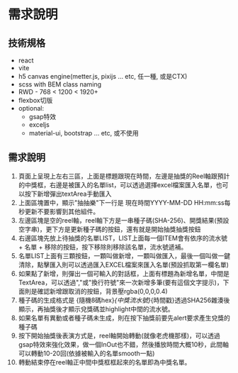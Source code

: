 # 需求說明

## 技術規格
 - react
 - vite
 - h5 canvas engine(metter.js, pixijs ... etc, 任一種, 或是CTX)
 - scss with BEM class naming
 - RWD - 768 < 1200 < 1920+
 - flexbox切版
 - optional:
	 - gsap特效
	 - exceljs
	 - material-ui, bootstrap ... etc, 或不使用

## 需求說明
 1. 頁面上呈現上左右三區，上面是標題跟現在時間，左邊是抽獎的Reel軸跟預計的中獎框，右邊是被匯入的名單list，可以透過選擇excel檔案匯入名單，也可以按下新增彈出textArea手動匯入
 2. 上面區塊置中，顯示"抽抽樂"下一行是 現在時間YYYY-MM-DD HH:mm:ss每秒更新不要影響到其他組件。
 3. 左邊區塊是空的reel軸，reel軸下方是一串種子碼(SHA-256)、開獎結果(預設空字串)，更下方是更新種子碼的按鈕，還有就是開始抽獎抽獎按鈕
 4. 右邊區塊先放上待抽獎的名單LIST，LIST上面每一個ITEM會有依序的流水號 + 名單 + 移除的按鈕，按下移除則移除該名單，流水號遞補。
 5. 名單LIST上面有三顆按鈕，一顆叫做新增，一顆叫做匯入，最後一個叫做一鍵清除，點擊匯入則可以透過匯入EXCEL檔案來匯入名單(預設抓取第一欄名單)
 6. 如果點了新增，則彈出一個可輸入的對話框，上面有標題為新增名單，中間是TextArea，可以透過","或"換行符號"來一次新增多筆(要有這個文字提示)，下面則是確認新增跟取消的按鈕，背景壓rgba(0,0,0,0.4)
 7. 種子碼的生成格式是 {隨機8碼hex}_{中獎流水號}_{時間戳}透過SHA256雜湊後顯示，再抽獎後才顯示兌獎碼並highlight中間的流水號。
 8. 如果名單有異動或者種子碼未生成，則在按下抽獎前要先alert要求產生兌獎的種子碼
 9. 按下開始抽獎後表演方式是，reel軸開始轉動(就像老虎機那樣)，可以透過gsap特效來強化效果，做一個InOut也不錯，然後播放時間大概10秒，此間軸可以轉動10-20回(依據被輸入的名單smooth一點)
 10. 轉動結束停在reel軸正中間中獎框框起來的名單即為中獎名單。